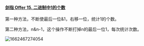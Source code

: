 #### [剑指 Offer 15. 二进制中1的个数](https://leetcode.cn/problems/er-jin-zhi-zhong-1de-ge-shu-lcof/)

第一种方法，不断使最后一位&1，右移一位，统计1的个数。

第二种方法，n&n-1，这个操作不断打掉n的最后一位1，每次统计次数。

![1662467274054](C:\Users\nsus\AppData\Roaming\Typora\typora-user-images\1662467274054.png)